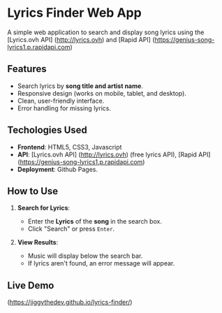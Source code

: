 # Lyrics Finder Web App

A simple web application to search and display song lyrics using the [Lyrics.ovh API] (http://lyrics.ovh) and [Rapid API] (https://genius-song-lyrics1.p.rapidapi.com)

## Features 
- Search lyrics by **song title and artist name**.
- Responsive design (works on mobile, tablet, and desktop).
- Clean, user-friendly interface.
- Error handling for missing lyrics.

## Techologies Used
- **Frontend**: HTML5, CSS3, Javascript
- **API**: [Lyrics.ovh API] (http://lyrics.ovh) (free lyrics API), [Rapid API] (https://genius-song-lyrics1.p.rapidapi.com)
- **Deployment**: Github Pages.

## How to Use
1. **Search for Lyrics**:
   - Enter the **Lyrics** of the **song** in the search box.
   - Click "Search" or press `Enter`.

2. **View Results**:
   - Music will display below the search bar.
   - If lyrics aren't found, an error message will appear.
  
## Live Demo
(https://jiggythedev.github.io/lyrics-finder/)
     
